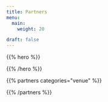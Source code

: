 ```yaml
---
title: Partners
menu:
  main:
    weight: 20

draft: false
---
```


{{% hero %}}


{{% /hero %}}


<!-- Parteners list | titanium,platinum,gold,silver -->

{{% partners categories="venue" %}}

{{% /partners %}}
